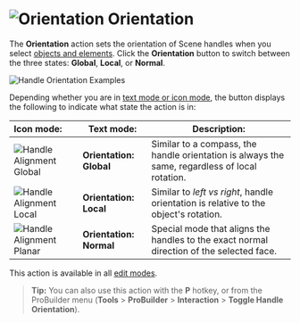 # ![Orientation](images/icons/HandleAlign_Local.png) Orientation

The __Orientation__ action sets the orientation of Scene handles when you select [objects and elements](modes.md). Click the __Orientation__ button to switch between the three states: __Global__, __Local__, or __Normal__.

![Handle Orientation Examples](images/HandleAlign_ExamplesWithTextAndIcons.png)

Depending whether you are in [text mode or icon mode](toolbar.md#buttonmode), the button displays the following to indicate what state the action is in:

| **Icon mode:**                                             | **Text mode:**            | **Description:**                                           |
| :----------------------------------------------------------- | ----------------------- | ------------------------------------------------------------ |
| ![Handle Alignment Global](images/icons/HandleAlign_World.png) | **Orientation: Global** | Similar to a compass, the handle orientation is always the same, regardless of local rotation. |
| ![Handle Alignment Local](images/icons/HandleAlign_Local.png) | **Orientation: Local**  | Similar to *left vs right*, handle orientation is relative to the object's rotation. |
| ![Handle Alignment Planar](images/icons/HandleAlign_Plane.png) | **Orientation: Normal** | Special mode that aligns the handles to the exact normal direction of the selected face. |

This action is available in all [edit modes](modes.md).

> **Tip:** You can also use this action with the **P** hotkey, or from the ProBuilder menu (**Tools** > **ProBuilder** > **Interaction** > **Toggle Handle Orientation**).
